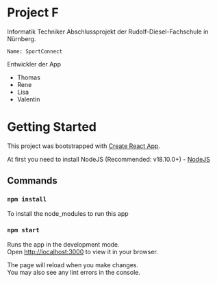 # Project F
Informatik Techniker Abschlussprojekt der Rudolf-Diesel-Fachschule in Nürnberg.

    Name: SportConnect


Entwickler der App
- Thomas
- Rene
- Lisa
- Valentin

# Getting Started

This project was bootstrapped with [Create React App](https://github.com/facebook/create-react-app).

At first you need to install NodeJS (Recommended: v18.10.0+) - [NodeJS](https://nodejs.org)

## Commands

### `npm install`
To install the node_modules to run this app


### `npm start`

Runs the app in the development mode.\
Open [http://localhost:3000](http://localhost:3000) to view it in your browser.

The page will reload when you make changes.\
You may also see any lint errors in the console.

